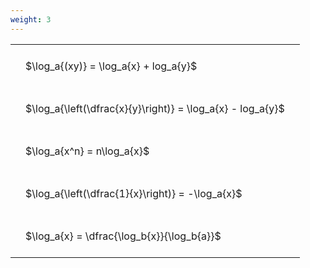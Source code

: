 ```yaml
---
weight: 3
---
```


<style type="text/css">
#T_c07a4 th.col_heading {
  text-align: left;
  font-size: 1em;
}
#T_c07a4 td {
  text-align: left;
  font-size: 1em;
  padding: 1.5em;
}
</style>
<table id="T_c07a4">
  <thead>
  </thead>
  <tbody>
    <tr>
      <td id="T_c07a4_row0_col0" class="data row0 col0" >$\log_a{(xy)} = \log_a{x} + log_a{y}$</td>
    </tr>
    <tr>
      <td id="T_c07a4_row1_col0" class="data row1 col0" >$\log_a{\left(\dfrac{x}{y}\right)} = \log_a{x} - log_a{y}$</td>
    </tr>
    <tr>
      <td id="T_c07a4_row2_col0" class="data row2 col0" >$\log_a{x^n} = n\log_a{x}$</td>
    </tr>
    <tr>
      <td id="T_c07a4_row3_col0" class="data row3 col0" >$\log_a{\left(\dfrac{1}{x}\right)} = -\log_a{x}$</td>
    </tr>
    <tr>
      <td id="T_c07a4_row4_col0" class="data row4 col0" >$\log_a{x} = \dfrac{\log_b{x}}{\log_b{a}}$</td>
    </tr>
  </tbody>
</table>
